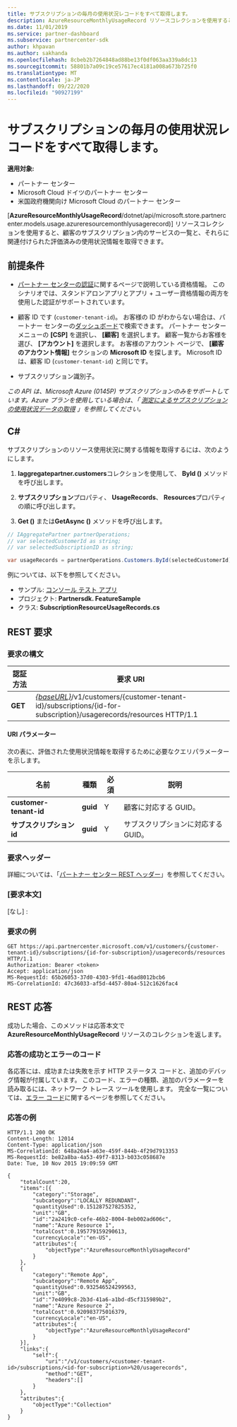 ```yaml
---
title: サブスクリプションの毎月の使用状況レコードをすべて取得します。
description: AzureResourceMonthlyUsageRecord リソースコレクションを使用すると、顧客のサブスクリプション内のサービスの一覧と、それらに関連付けられた評価済みの使用状況情報を取得できます。
ms.date: 11/01/2019
ms.service: partner-dashboard
ms.subservice: partnercenter-sdk
author: khpavan
ms.author: sakhanda
ms.openlocfilehash: 8cbeb2b7264848ad88be13f0df063aa339a8dc13
ms.sourcegitcommit: 58801b7a09c19ce57617ec4181a008a673b725f0
ms.translationtype: MT
ms.contentlocale: ja-JP
ms.lasthandoff: 09/22/2020
ms.locfileid: "90927199"
---
```

# <a name="get-all-monthly-usage-records-for-a-subscription"></a>サブスクリプションの毎月の使用状況レコードをすべて取得します。

**適用対象:**

- パートナー センター
- Microsoft Cloud ドイツのパートナー センター
- 米国政府機関向け Microsoft Cloud のパートナー センター

[**AzureResourceMonthlyUsageRecord**/dotnet/api/microsoft.store.partnercenter.models.usage.azureresourcemonthlyusagerecord)] リソースコレクションを使用すると、顧客のサブスクリプション内のサービスの一覧と、それらに関連付けられた評価済みの使用状況情報を取得できます。

## <a name="prerequisites"></a>前提条件

- [パートナー センターの認証](partner-center-authentication.md)に関するページで説明している資格情報。 このシナリオでは、スタンドアロンアプリとアプリ + ユーザー資格情報の両方を使用した認証がサポートされています。

- 顧客 ID です (`customer-tenant-id`)。 お客様の ID がわからない場合は、パートナー センターの[ダッシュボード](https://partner.microsoft.com/dashboard)で検索できます。 パートナー センター メニューの **[CSP]** を選択し、 **[顧客]** を選択します。 顧客一覧からお客様を選び、 **[アカウント]** を選択します。 お客様のアカウント ページで、 **[顧客のアカウント情報]** セクションの **Microsoft ID** を探します。 Microsoft ID は、顧客 ID (`customer-tenant-id`) と同じです。

- サブスクリプション識別子。

*この API は、Microsoft Azure (0145P) サブスクリプションのみをサポートしています。Azure プランを使用している場合は、「 [測定によるサブスクリプションの使用状況データの取得](get-a-customer-subscription-meter-usage-records.md) 」を参照してください。*

## <a name="c"></a>C\#

サブスクリプションのリソース使用状況に関する情報を取得するには、次のようにします。

1. **Iaggregatepartner.customers**コレクションを使用して、 **ById ()** メソッドを呼び出します。

2. **サブスクリプション**プロパティ、 **UsageRecords**、 **Resources**プロパティの順に呼び出します。
3. **Get ()** または**GetAsync ()** メソッドを呼び出します。

``` csharp
// IAggregatePartner partnerOperations;
// var selectedCustomerId as string;
// var selectedSubscriptionID as string;

var usageRecords = partnerOperations.Customers.ById(selectedCustomerId).Subscriptions.ById(selectedSubscriptionId).UsageRecords.Resources.Get();
```

例については、以下を参照してください。

- サンプル: [コンソール テスト アプリ](console-test-app.md)
- プロジェクト: **Partnersdk. FeatureSample**
- クラス: **SubscriptionResourceUsageRecords.cs**

## <a name="rest-request"></a>REST 要求

### <a name="request-syntax"></a>要求の構文

| 認証方法  | 要求 URI                                                                                                                                       |
|---------|---------------------------------------------------------------------------------------------------------------------------------------------------|
| **GET** | [*{baseURL}*](partner-center-rest-urls.md)/v1/customers/{customer-tenant-id}/subscriptions/{id-for-subscription}/usagerecords/resources HTTP/1.1 |

#### <a name="uri-parameters"></a>URI パラメーター

次の表に、評価された使用状況情報を取得するために必要なクエリパラメーターを示します。

| 名前                    | 種類     | 必須 | 説明                               |
|-------------------------|----------|----------|-------------------------------------------|
| **customer-tenant-id**  | **guid** | Y        | 顧客に対応する GUID。     |
| **サブスクリプション id** | **guid** | Y        | サブスクリプションに対応する GUID。 |

### <a name="request-headers"></a>要求ヘッダー

詳細については、「[パートナー センター REST ヘッダー](headers.md)」を参照してください。

### <a name="request-body"></a>[要求本文]

[なし] :

### <a name="request-example"></a>要求の例

```http
GET https://api.partnercenter.microsoft.com/v1/customers/{customer-tenant-id}/subscriptions/{id-for-subscription}/usagerecords/resources HTTP/1.1
Authorization: Bearer <token>
Accept: application/json
MS-RequestId: 65b26053-37d0-4303-9fd1-46ad8012bcb6
MS-CorrelationId: 47c36033-af5d-4457-80a4-512c1626fac4
```

## <a name="rest-response"></a>REST 応答

成功した場合、このメソッドは応答本文で **AzureResourceMonthlyUsageRecord** リソースのコレクションを返します。

### <a name="response-success-and-error-codes"></a>応答の成功とエラーのコード

各応答には、成功または失敗を示す HTTP ステータス コードと、追加のデバッグ情報が付属しています。 このコード、エラーの種類、追加のパラメーターを読み取るには、ネットワーク トレース ツールを使用します。 完全な一覧については、[エラー コード](error-codes.md)に関するページを参照してください。

### <a name="response-example"></a>応答の例

```http
HTTP/1.1 200 OK
Content-Length: 12014
Content-Type: application/json
MS-CorrelationId: 648a26a4-a63e-459f-844b-4f29d7913353
MS-RequestId: be82a8ba-4a53-49f7-8313-b033c058687e
Date: Tue, 10 Nov 2015 19:09:59 GMT

{
    "totalCount":20,
    "items":[{
        "category":"Storage",
        "subcategory":"LOCALLY REDUNDANT",
        "quantityUsed":0.151287527825352,
        "unit":"GB",
        "id":"2a2419c0-cefe-46b2-8004-8eb002ad606c",
        "name":"Azure Resource 1",
        "totalCost":0.195779159290613,
        "currencyLocale":"en-US",
        "attributes":{
            "objectType":"AzureResourceMonthlyUsageRecord"
        }
    },
    {
        "category":"Remote App",
        "subcategory":"Remote App",
        "quantityUsed":0.932546524299563,
        "unit":"GB",
        "id":"7e4099c8-2b3d-41a6-a1bd-d5cf315989b2",
        "name":"Azure Resource 2",
        "totalCost":0.920983775016379,
        "currencyLocale":"en-US",
        "attributes":{
            "objectType":"AzureResourceMonthlyUsageRecord"
        }
    }],
    "links":{
        "self":{
            "uri":"/v1/customers/<customer-tenant-id>/subscriptions/<id-for-subscription>%20/usagerecords",
            "method":"GET",
            "headers":[]
        }
    },
    "attributes":{
        "objectType":"Collection"
    }
}
```
